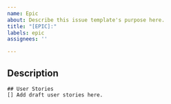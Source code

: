 ```yaml
---
name: Epic
about: Describe this issue template's purpose here.
title: "[EPIC]:"
labels: epic
assignees: ''

---
```


## Description

```[tasklist]
## User Stories
[] Add draft user stories here.
```

